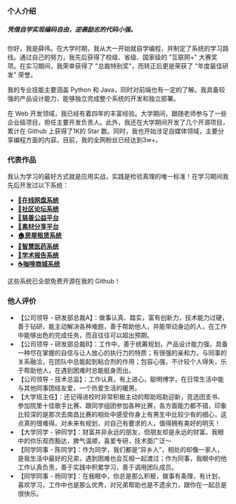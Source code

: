 ### 个人介绍

##### 凭借自学实现编码自由，逆袭励志的代码小强。

你好，我是薛伟。在大学时期，我从大一开始就自学编程，并制定了系统的学习路线。通过自己的努力，我先后获得了校级、省级、国家级的 "互联网+" 大赛奖项。在实习期间，我荣幸获得了 "总裁特别奖"，而转正后更是荣获了 "年度最佳研发" 荣誉。

我的专业技能主要涵盖 Python 和 Java，同时对前端也有一定的了解。我具备较强的产品设计能力，能够独立完成整个系统的开发和独立部署。

在 Web 开发领域，我已经有着四年的丰富经验。大学期间，跟随老师参与了一些企业级项目，担任主要开发负责人。此外，我还在大学期间开发了几个开源项目，累计在 Github 上获得了1K的 Star 数。同时，我也开始涉足自媒体领域，主要分享编程方面的内容。目前，我的全网粉丝已经达到3w+。

### 代表作品

我认为学习的最好方式就是应用实战，实践是检验真理的唯一标准！在学习期间我先后开发过以下系统：

- **[📁在线网盘系统](https://github.com/373675032/moti-cloud)**
- **[💬社区论坛系统](https://github.com/373675032/molihub)**
- **[💝慈善公益平台](https://github.com/373675032/love-charity)**
- **[🌁素材分享平台](https://github.com/373675032/su-share)**
- **[🏠房屋租赁系统](https://github.com/373675032/verio-house)**
- **[🏥智慧医药系统](https://github.com/373675032/smart-medicine)** 
- **[📔学术报告系统](https://github.com/373675032/academic-report)**
- **[☕咖啡商城系统](https://github.com/373675032/kaka-shop)**

这些系统已全部免费开源在我的 Github！

### 他人评价

- 【公司领导 - 研发部总裁A】：做事认真、踏实，富有创新力，技术能力过硬，善于钻研，能主动解决各种难题，善于帮助他人，并能带动身边的人，在工作中能够出色的完成任务，而且往往可以超出预期。
- 【公司领导 - 研发部总裁B】：工作中，善于统筹规划，产品设计能力强，具备一种尽在掌握的自信与让人放心的执行力的特质；有很强的亲和力，与同事的关系融洽，在团队中总能起到粘合剂的作用；包容心强，不计较个人得失，乐于帮助他人，在遇到困难时总能挺身而出。
- 【公司领导 - 技术总监】：工作认真，有上进心，聪明博学，在日常生活中能与其他同事团结友爱，一个热爱生活的暖男。
- 【大学班主任】：还记得进校时非常积极主动的帮助班助迎新，竞选团支书、参加院里十佳歌手比赛、跟同学组团参加各种比赛，各方面能力都不错，印象比较深的是那次去南昌比赛的相处中感受你身上有男生中比较少有的细心，这点真的很难得。对未来有规划，对自己有要求的人，值得拥有美好的明天！
- 【大学同学 - 钟同学】：财富并非永远的朋友，但朋友却是永远的财富。我眼中的你乐观而豁达，脾气温顺，喜爱专研，技术面广泛～
- 【同学同事 - 陈同学】：作为同学，我们都是“异乡人”，相处的却像一家人，是我生活中最好的兄弟，遇到困难也会互相一起渡过；作为同事，我眼中的他工作认真负责，善于实践中积累学习，善于调用团队成员。
- 【同学同事 - 杨同学】：在我眼中，你总是那么积极，做事有条理，有计划，喜欢学习，工作中也是那么优秀，对兄弟帮助也是不遗余力，跟你在一起总是很快乐。
